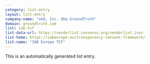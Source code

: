```yaml
---
category: list-entry
layout: list-entry
company-name: "xAd, Inc. dba GroundTruth"
domain: groundtruth.com
list: iab-tcf
list-data-url: https://vendorlist.consensu.org/vendorlist.json
list-home: https://iabeurope.eu/transparency-consent-framework/
list-name: "IAB Europe TCF"
---
```


This is an automatically generated list entry.
